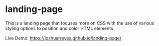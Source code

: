 # landing-page

This is a landing page that focuses more on CSS with the use of various styling options to position and color HTML elements

Live Demo:  https://joshuarreyes.github.io/landing-page/